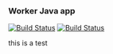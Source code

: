 ### Worker Java app

[![Build Status](http://34.176.124.171:8080/buildStatus/icon?job=instavote%2Fworker-build)](http://34.176.124.171:8080/job/instavote/job/worker-build/)
[![Build Status](http://34.176.124.171:8080/buildStatus/icon?job=instavote%2Fworker-test&subject=UnitTest)](http://34.176.124.171:8080/job/instavote/job/worker-test/)


this is a test
